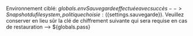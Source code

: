 Environnement ciblé: ${globals.env}
Sauvegarde effectuée avec succès --> Snapshot du filesystem, politique choisie: (${settings.sauvegarde}). 
Veuillez conserver en lieu sûr la clé de chiffrement suivante qui sera requise en cas de restauration —> ${globals.pass}
